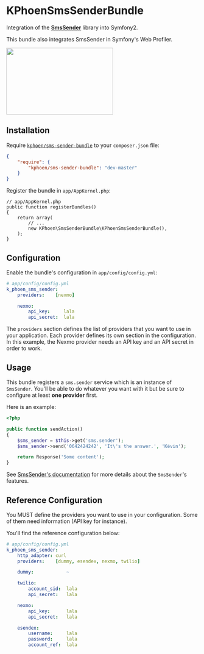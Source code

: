 KPhoenSmsSenderBundle
=====================

Integration of the [**SmsSender**](https://github.com/Carpe-Hora/SmsSender/)
library into Symfony2.

This bundle also integrates SmsSender in Symfony's Web Profiler.

<img src="https://raw.github.com/K-Phoen/KPhoenSmsSenderBundle/master/Resources/doc/web_profiler.png" width="280" height="175" />


Installation
------------

Require [`kphoen/sms-sender-bundle`](https://packagist.org/packages/kphoen/sms-sender-bundle)
to your `composer.json` file:


```json
{
    "require": {
        "kphoen/sms-sender-bundle": "dev-master"
    }
}
```

Register the bundle in `app/AppKernel.php`:

    // app/AppKernel.php
    public function registerBundles()
    {
        return array(
            // ...
            new KPhoen\SmsSenderBundle\KPhoenSmsSenderBundle(),
        );
    }


Configuration
-------------

Enable the bundle's configuration in `app/config/config.yml`:

``` yaml
# app/config/config.yml
k_phoen_sms_sender:
    providers:    [nexmo]

    nexmo:
        api_key:     lala
        api_secret:  lala
```

The `providers` section defines the list of providers that you want to use in
your application.
Each provider defines its own section in the configuration. In this example, the
Nexmo provider needs an API key and an API secret in order to work.


Usage
-----

This bundle registers a `sms.sender` service which is an instance
of `SmsSender`. You'll be able to do whatever you want with it but be sure to
configure at least **one provider** first.

Here is an example:

```php
<?php

public function sendAction()
{
    $sms_sender = $this->get('sms.sender');
    $sms_sender->send('0642424242', 'It\'s the answer.', 'Kévin');

    return Response('Some content');
}
```

See [SmsSender's documentation](https://github.com/Carpe-Hora/SmsSender/) for
more details about the `SmsSender`'s features.


Reference Configuration
-----------------------

You MUST define the providers you want to use in your configuration. Some of
them need information (API key for instance).

You'll find the reference configuration below:

``` yaml
# app/config/config.yml
k_phoen_sms_sender:
    http_adapter: curl
    providers:    [dummy, esendex, nexmo, twilio]

    dummy:            ~

    twilio:
        account_sid:  lala
        api_secret:   lala

    nexmo:
        api_key:      lala
        api_secret:   lala

    esendex:
        username:     lala
        password:     lala
        account_ref:  lala
```
